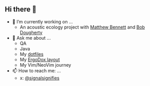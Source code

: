 ## Hi there 👋
- 🔭 I’m currently working on ...
  - An acoustic ecology project with [Matthew Bennett](https://soundandsensory.com/) and [Bob Dougherty](https://web.stanford.edu/~bobd/cgi-bin/)
- 💬 Ask me about ...
  - QA
  - Java
  - My [dotfiles](../../../dotfiles)
  - My [ErgoDox layout](https://configure.zsa.io/ergodox-ez-st/layouts/ndVrG/latest)
  - My Vim/NeoVim journey
- 📫 How to reach me: ...
  - x: [@signalsignifies](https://x.com/signalsignifies)
